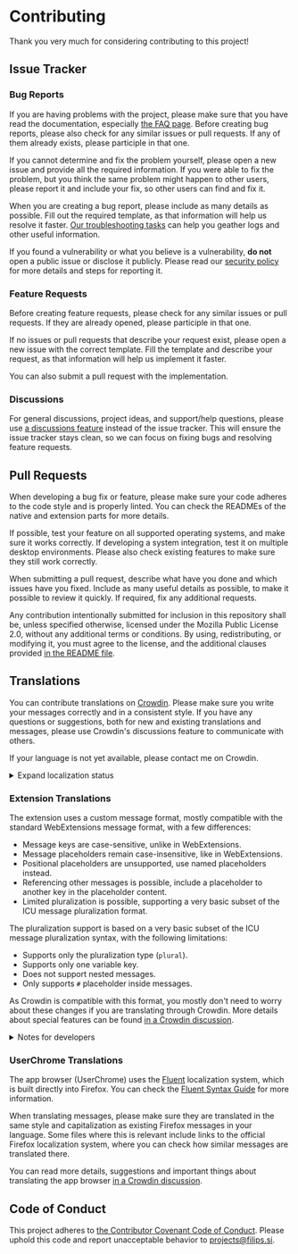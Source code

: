 # Contributing

Thank you very much for considering contributing to this project!

## Issue Tracker

### Bug Reports

If you are having problems with the project, please make sure that you have
read the documentation, especially [the FAQ page](https://pwasforfirefox.filips.si/help/faq/).
Before creating bug reports, please also check for any similar issues or pull
requests. If any of them already exists, please participle in that one.

If you cannot determine and fix the problem yourself, please open a new issue
and provide all the required information. If you were able to fix the problem, but
you think the same problem might happen to other users, please report it and
include your fix, so other users can find and fix it.

When you are creating a bug report, please include as many details as possible.
Fill out the required template, as that information will help us resolve it faster.
[Our troubleshooting tasks](https://pwasforfirefox.filips.si/help/troubleshooting/)
can help you geather logs and other useful information.

If you found a vulnerability or what you believe is a vulnerability, **do not**
open a public issue or disclose it publicly. Please read our [security policy](SECURITY.md)
for more details and steps for reporting it.

### Feature Requests

Before creating feature requests, please check for any similar issues or
pull requests. If they are already opened, please participle in that one.

If no issues or pull requests that describe your request exist, please
open a new issue with the correct template. Fill the template and describe
your request, as that information will help us implement it faster.

You can also submit a pull request with the implementation.

### Discussions

For general discussions, project ideas, and support/help questions, please use
[a discussions feature](https://github.com/filips123/PWAsForFirefox/discussions)
instead of the issue tracker. This will ensure the issue tracker stays clean,
so we can focus on fixing bugs and resolving feature requests.

## Pull Requests

When developing a bug fix or feature, please make sure your code adheres to
the code style and is properly linted. You can check the READMEs of the native
and extension parts for more details.

If possible, test your feature on all supported operating systems, and make
sure it works correctly. If developing a system integration, test it on multiple
desktop environments. Please also check existing features to make sure they
still work correctly.

When submitting a pull request, describe what have you done and which issues
have you fixed. Include as many useful details as possible, to make it possible
to review it quickly. If required, fix any additional requests.

Any contribution intentionally submitted for inclusion in this repository
shall be, unless specified otherwise, licensed under the Mozilla Public
License 2.0, without any additional terms or conditions. By using,
redistributing, or modifying it, you must agree to the license,
and the additional clauses provided [in the README file](../README.md#License).

## Translations

You can contribute translations on [Crowdin](https://crowdin.com/project/firefoxpwa).
Please make sure you write your messages correctly and in a consistent style. If
you have any questions or suggestions, both for new and existing translations and
messages, please use Crowdin's discussions feature to communicate with others.

If your language is not yet available, please contact me on Crowdin.

<details>
  <summary>Expand localization status</summary>

[![Localization status](https://badges.awesome-crowdin.com/translation-13220281-466834.png)](https://crowdin.com/project/firefoxpwa)
</details>

### Extension Translations

The extension uses a custom message format, mostly compatible with the standard
WebExtensions message format, with a few differences:

* Message keys are case-sensitive, unlike in WebExtensions.
* Message placeholders remain case-insensitive, like in WebExtensions.
* Positional placeholders are unsupported, use named placeholders instead.
* Referencing other messages is possible, include a placeholder to another key in the placeholder content.
* Limited pluralization is possible, supporting a very basic subset of the ICU message pluralization format.

The pluralization support is based on a very basic subset of the ICU message
pluralization syntax, with the following limitations:

* Supports only the pluralization type (`plural`).
* Supports only one variable key.
* Does not support nested messages.
* Only supports `#` placeholder inside messages.

As Crowdin is compatible with this format, you mostly don't need to worry about
these changes if you are translating through Crowdin. More details about special
features can be found [in a Crowdin discussion](https://crowdin.com/project/firefoxpwa/discussions/2).

<details>
  <summary>Notes for developers</summary>

The localization messages are stored in a WebExtensions-compatible format.
When creating a new message, please make sure that it follows the same
message ID style as other messages and contains an appropriate description.

When creating an HTML element that needs to be translated, add a `data-i18n`
attribute with its content set to the message ID. If you need to translate
specific attributes, you can set `data-i18n-ATTRIBUTE-NAME` to the message
ID. Even if the element only uses attribute translations, it still needs
a `data-i18n` attribute, but it can be empty.

For accessing translated messages through JS, the `getMessage` function
from the `i18n` file can be used.

For accessing messages from the background script, use the standard
`browser.i18n.getMessage` function instead. In this case, make sure
to add the uses message IDs to the `messages` list in `package.json`.
</details>

### UserChrome Translations

The app browser (UserChrome) uses the [Fluent](https://projectfluent.org/)
localization system, which is built directly into Firefox. You can check
the [Fluent Syntax Guide](https://projectfluent.org/fluent/guide/) for
more information.

When translating messages, please make sure they are translated in the same
style and capitalization as existing Firefox messages in your language. Some
files where this is relevant include links to the official Firefox localization
system, where you can check how similar messages are translated there.

You can read more details, suggestions and important things about translating
the app browser [in a Crowdin discussion](https://crowdin.com/project/firefoxpwa/discussions/4).

## Code of Conduct

This project adheres to [the Contributor Covenant Code of Conduct](https://www.contributor-covenant.org/version/2/0/code_of_conduct/).
Please uphold this code and report unacceptable behavior to [projects@filips.si](mailto:projects@filips.si).
